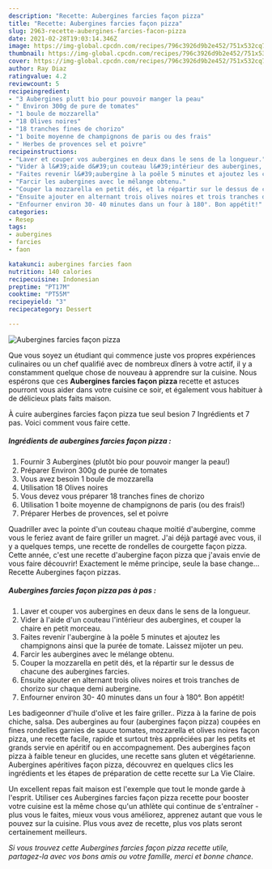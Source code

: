 ```yaml
---
description: "Recette: Aubergines farcies façon pizza"
title: "Recette: Aubergines farcies façon pizza"
slug: 2963-recette-aubergines-farcies-facon-pizza
date: 2021-02-28T19:03:14.346Z
image: https://img-global.cpcdn.com/recipes/796c3926d9b2e452/751x532cq70/aubergines-farcies-facon-pizza-photo-principale-de-la-recette.jpg
thumbnail: https://img-global.cpcdn.com/recipes/796c3926d9b2e452/751x532cq70/aubergines-farcies-facon-pizza-photo-principale-de-la-recette.jpg
cover: https://img-global.cpcdn.com/recipes/796c3926d9b2e452/751x532cq70/aubergines-farcies-facon-pizza-photo-principale-de-la-recette.jpg
author: Ray Diaz
ratingvalue: 4.2
reviewcount: 5
recipeingredient:
- "3 Aubergines plutt bio pour pouvoir manger la peau"
- " Environ 300g de pure de tomates"
- "1 boule de mozzarella"
- "18 Olives noires"
- "18 tranches fines de chorizo"
- "1 boite moyenne de champignons de paris ou des frais"
- " Herbes de provences sel et poivre"
recipeinstructions:
- "Laver et couper vos aubergines en deux dans le sens de la longueur."
- "Vider à l&#39;aide d&#39;un couteau l&#39;intérieur des aubergines, et couper la chaire en petit morceau."
- "Faites revenir l&#39;aubergine à la poêle 5 minutes et ajoutez les champignons ainsi que la purée de tomate. Laissez mijoter un peu."
- "Farcir les aubergines avec le mélange obtenu."
- "Couper la mozzarella en petit dés, et la répartir sur le dessus de chacune des aubergines farcies."
- "Ensuite ajouter en alternant trois olives noires et trois tranches de chorizo sur chaque demi aubergine."
- "Enfourner environ 30- 40 minutes dans un four à 180°. Bon appétit!"
categories:
- Resep
tags:
- aubergines
- farcies
- faon

katakunci: aubergines farcies faon 
nutrition: 140 calories
recipecuisine: Indonesian
preptime: "PT17M"
cooktime: "PT55M"
recipeyield: "3"
recipecategory: Dessert

---
```



![Aubergines farcies façon pizza](https://img-global.cpcdn.com/recipes/796c3926d9b2e452/751x532cq70/aubergines-farcies-facon-pizza-photo-principale-de-la-recette.jpg)

Que vous soyez un étudiant qui commence juste vos propres expériences culinaires ou un chef qualifié avec de nombreux dîners à votre actif, il y a constamment quelque chose de nouveau à apprendre sur la cuisine. Nous espérons que ces <strong> Aubergines farcies façon pizza </strong> recette et astuces pourront vous aider dans votre cuisine ce soir, et également vous habituer à de délicieux plats faits maison.

<!--inarticleads1-->

À cuire aubergines farcies façon pizza tue seul besion 7 Ingrédients et 7 pas. Voici comment vous faire cette.

##### Ingrédients de aubergines farcies façon pizza :

1. Fournir 3 Aubergines (plutôt bio pour pouvoir manger la peau!)
1. Préparer  Environ 300g de purée de tomates
1. Vous avez besoin 1 boule de mozzarella
1. Utilisation 18 Olives noires
1. Vous devez vous préparer 18 tranches fines de chorizo
1. Utilisation 1 boite moyenne de champignons de paris (ou des frais!)
1. Préparer  Herbes de provences, sel et poivre


Quadriller avec la pointe d&#39;un couteau chaque moitié d&#39;aubergine, comme vous le feriez avant de faire griller un magret. J&#39;ai déjà partagé avec vous, il y a quelques temps, une recette de rondelles de courgette façon pizza. Cette année, c&#39;est une recette d&#39;aubergine façon pizza que j&#39;avais envie de vous faire découvrir! Exactement le même principe, seule la base change… Recette Aubergines façon pizzas. 

<!--inarticleads2-->

##### Aubergines farcies façon pizza pas à pas :

1. Laver et couper vos aubergines en deux dans le sens de la longueur.
1. Vider à l&#39;aide d&#39;un couteau l&#39;intérieur des aubergines, et couper la chaire en petit morceau.
1. Faites revenir l&#39;aubergine à la poêle 5 minutes et ajoutez les champignons ainsi que la purée de tomate. Laissez mijoter un peu.
1. Farcir les aubergines avec le mélange obtenu.
1. Couper la mozzarella en petit dés, et la répartir sur le dessus de chacune des aubergines farcies.
1. Ensuite ajouter en alternant trois olives noires et trois tranches de chorizo sur chaque demi aubergine.
1. Enfourner environ 30- 40 minutes dans un four à 180°. Bon appétit!


Les badigeonner d&#39;huile d&#39;olive et les faire griller.. Pizza à la farine de pois chiche, salsa. Des aubergines au four (aubergines façon pizza) coupées en fines rondelles garnies de sauce tomates, mozzarella et olives noires façon pizza, une recette facile, rapide et surtout très appréciées par les petits et grands servie en apéritif ou en accompagnement. Des aubergines façon pizza à faible teneur en glucides, une recette sans gluten et végétarienne. Aubergines apéritives façon pizza, découvrez en quelques clics les ingrédients et les étapes de préparation de cette recette sur La Vie Claire. 

<!--inarticleads1-->

<p>
Un excellent repas fait maison est l'exemple que tout le monde garde à l'esprit. Utiliser ces Aubergines farcies façon pizza recette pour booster votre cuisine est la même chose qu'un athlète qui continue de s'entraîner - plus vous le faites, mieux vous vous améliorez, apprenez autant que vous le pouvez sur la cuisine. Plus vous avez de recette, plus vos plats seront certainement meilleurs.
</p>

<p>
<i>Si vous trouvez cette Aubergines farcies façon pizza recette utile, partagez-la avec vos bons amis ou votre famille, merci et bonne chance.</i>
</p>
